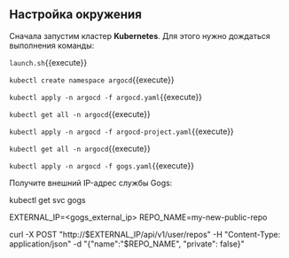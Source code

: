 ## Настройка окружения
Сначала запустим кластер **Kubernetes**. Для этого нужно дождаться выполнения команды:

`launch.sh`{{execute}}

`kubectl create namespace argocd`{{execute}}

`kubectl apply -n argocd -f argocd.yaml`{{execute}}

`kubectl get all -n argocd`{{execute}}

`kubectl apply -n argocd -f argocd-project.yaml`{{execute}}

`kubectl get all -n argocd`{{execute}}

`kubectl apply -n argocd -f gogs.yaml`{{execute}}  

Получите внешний IP-адрес службы Gogs:

kubectl get svc gogs


EXTERNAL_IP=<gogs_external_ip>
REPO_NAME=my-new-public-repo

curl -X POST "http://$EXTERNAL_IP/api/v1/user/repos" -H "Content-Type: application/json" -d "{\"name\":\"$REPO_NAME\", \"private\": false}"

